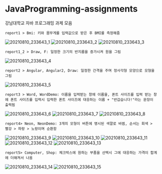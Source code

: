 # JavaProgramming-assignments
강남대학교 자바 프로그래밍 과제 모음

	report1 > Bmi: 키와 몸무게를 입력값으로 받은 후 BMI를 측정해줌
![20210810_233643_1](https://user-images.githubusercontent.com/20348923/128886706-32e0bc89-b441-41cd-9e7b-792977958b7c.png)
![20210810_233643_2](https://user-images.githubusercontent.com/20348923/128886710-cc8edb11-aa34-417b-b77b-aaf094c72de4.png)
![20210810_233643_3](https://user-images.githubusercontent.com/20348923/128886713-d3482502-faaf-4a9e-a987-a69901f73aca.png)

	report1_2 > Draw, F: 일정한 크기의 반지름을 증가시켜 원을 그림
![20210810_233643_4](https://user-images.githubusercontent.com/20348923/128886714-cfa10847-fa0a-46a2-970f-a26bd5460223.png)

	report2 > Angular, Angular2, Draw: 일정한 간격을 주며 정사각형 모양으로 모형을 그림
![20210810_233643_5](https://user-images.githubusercontent.com/20348923/128886718-1fc10c97-2436-45bf-9436-089e1507c31a.png)

	report3 > Word, WordDemo: 이름을 입력받는 창에 이름을, 폰트 사이즈를 입력 받는 창에 폰트 사이즈를 입력시 입력한 폰트 사이즈에 대응하는 이름 + "반갑습니다!"라는 문장이 출력됨   
![20210810_233643_6](https://user-images.githubusercontent.com/20348923/128886720-b28da541-b90c-4a42-ac03-3d6ad73bdb6f.png)
![20210810_233643_7](https://user-images.githubusercontent.com/20348923/128886722-6d3f55ea-80b0-4f97-b09b-e8efecddd840.png)
![20210810_233643_8](https://user-images.githubusercontent.com/20348923/128886724-a62395be-474c-48c3-90ef-71cd34de07cd.png)

	report4> Neon, NeonDemo: 3개의 모형이 버튼에 명시된 색깔로 바뀜, 순서는 회색 > 빨강 > 파랑 > 노랑이며 순환함
![20210810_233643_9](https://user-images.githubusercontent.com/20348923/128886729-1d31a989-d1c9-492f-9d1b-c71accb73135.png)
![20210810_233643_10](https://user-images.githubusercontent.com/20348923/128886730-11de1c3e-6cf7-42c9-861a-fbba332711d5.png)
![20210810_233643_11](https://user-images.githubusercontent.com/20348923/128886731-1b6a9269-4cd7-4bb1-be09-b99c23d35e4e.png)
![20210810_233643_12](https://user-images.githubusercontent.com/20348923/128886733-7abc51f1-1fc6-4efe-ab0c-862600ead5ba.png)
![20210810_233643_13](https://user-images.githubusercontent.com/20348923/128886735-24c2f1f0-42e3-45a9-9bad-64e5dc0072a4.png)

	report5> Computer, Shop: 체크박스에 원하는 부품을 선택시 그에 대응하는 가격이 합계에 더해져서 나옴
![20210810_233643_14](https://user-images.githubusercontent.com/20348923/128886737-b4af97b3-f19c-4c8d-98f5-1d40aaccb14c.png)
![20210810_233643_15](https://user-images.githubusercontent.com/20348923/128886738-59bb1fd8-7511-409b-aa22-bf8631c320a3.png)
